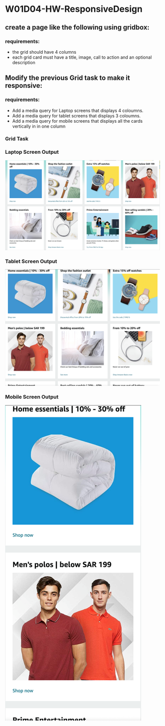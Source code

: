 # W01D04-HW-ResponsiveDesign

## create a page like the following using gridbox:
### requirements:
- the grid should have 4 columns
- each grid card must have a title, image, call to action and an optional description


## Modify the previous Grid task to make it responsive:

### requirements:

- Add a media query for Laptop screens that displays 4 coloumns.
- Add a media query for tablet screens that displays 3 coloumns.
- Add a media query for mobile screens that displays all the cards vertically in in one column

### Grid Task
### Laptop Screen Output

![task](images/four.png)

### Tablet Screen Output

![output](images/three.png)

### Mobile Screen Output

![output1](images/one.png)
